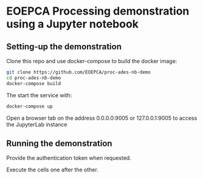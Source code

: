# EOEPCA Processing demonstration using a Jupyter notebook

## Setting-up the demonstration

Clone this repo and use docker-compose to build the docker image:

```bash
git clone https://github.com/EOEPCA/proc-ades-nb-demo
cd proc-ades-nb-demo
docker-compose build
```

The start the service with:

```bash
docker-compose up
```

Open a browser tab on the address 0.0.0.0:9005 or 127.0.0.1:9005 to access the JupyterLab instance

## Running the demonstration

Provide the authentication token when requested.

Execute the cells one after the other.